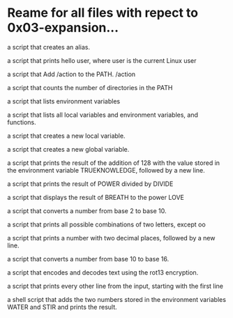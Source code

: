 # Reame for all files with repect to 0x03-expansion...

a script that creates an alias.



a script that prints hello user, where user is the current Linux user



a script that Add /action to the PATH. /action



a script that counts the number of directories in the PATH



a script that lists environment variables



a script that lists all local variables and environment variables, and functions.



a script that creates a new local variable.



a script that creates a new global variable.



a script that prints the result of the addition of 128 with the value stored in the environment variable TRUEKNOWLEDGE, followed by a new line.



a script that prints the result of POWER divided by DIVIDE



a script that displays the result of BREATH to the power LOVE



a script that converts a number from base 2 to base 10.



a script that prints all possible combinations of two letters, except oo



a script that prints a number with two decimal places, followed by a new line.



a script that converts a number from base 10 to base 16.



a script that encodes and decodes text using the rot13 encryption.



a script that prints every other line from the input, starting with the first line



a shell script that adds the two numbers stored in the environment variables WATER and STIR and prints the result.
